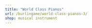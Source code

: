 ```yaml
---
title: "World Class Pianos"
url: /burlingame/world-class-pianos-3/
shop: musical instrument
---
```

